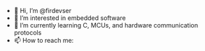 - 👋 Hi, I’m @firdevser
- 👀 I’m interested in embedded software
- 🌱 I’m currently learning C, MCUs, and hardware communication protocols
- 📫 How to reach me: 

<!---
firdevser/firdevser is a ✨ special ✨ repository because its `README.md` (this file) appears on your GitHub profile.
You can click the Preview link to take a look at your changes.
--->
